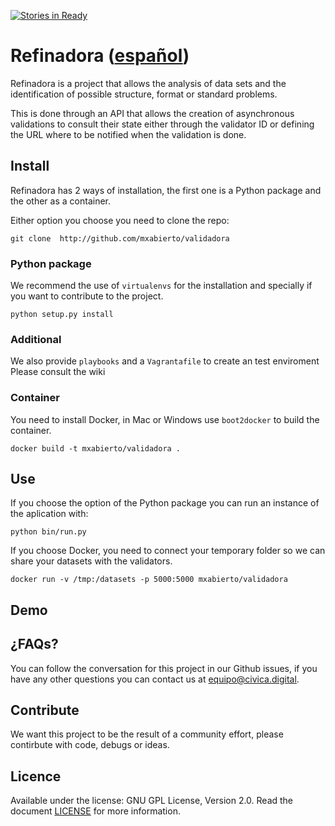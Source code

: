 [![Stories in Ready](https://badge.waffle.io/mxabierto/validadora.png?label=ready&title=Ready)](https://waffle.io/mxabierto/validadora)
# Refinadora ([español](/LEEME.md))

Refinadora is a project that allows the analysis of data sets and the identification of possible structure, format or standard problems.

This is done through an API that allows the creation of asynchronous validations to consult their state either through the validator ID or defining the URL where to be notified when the validation is done.


## Install

Refinadora has 2 ways of installation, the first one is a Python package and the other as a container.

Either option you choose you need to clone the repo:

```console
git clone  http://github.com/mxabierto/validadora
```

### Python package

We recommend the use of `virtualenvs` for the installation and specially if you want to contribute to the project.

```console
python setup.py install
```

### Additional

 We also provide `playbooks` and a `Vagrantafile` to create an test enviroment
Please consult the wiki

### Container

You need to install Docker, in Mac or Windows use `boot2docker` to build the container.

```console
docker build -t mxabierto/validadora .
```

## Use

If you choose the option of the Python package you can run an instance of the aplication with:

```console
python bin/run.py
```

If you choose Docker, you need to connect your temporary folder so we can share your datasets with the validators.

```console
docker run -v /tmp:/datasets -p 5000:5000 mxabierto/validadora
```

## Demo



## ¿FAQs?

You can follow the conversation for this project in our Github issues, if you have any other questions you can contact us at equipo@civica.digital.

## Contribute

We want this project to be the result of a community effort, please contirbute with code, debugs or ideas.

## Licence

Available under the license: GNU GPL License, Version 2.0. Read the document [LICENSE](./LICENSE) for more information.
